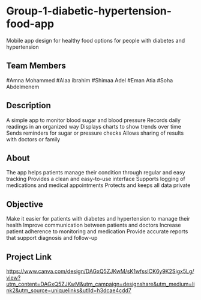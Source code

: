 # Group-1-diabetic-hypertension-food-app
Mobile app design for healthy food options for people with diabetes and hypertension
## Team Members 
#Amna Mohammed
#Alaa ibrahim
#Shimaa Adel 
#Eman Atia 
#Soha Abdelmenem 
## Description
A simple app to monitor blood sugar and blood pressure
Records daily readings in an organized way
Displays charts to show trends over time
Sends reminders for sugar or pressure checks
Allows sharing of results with doctors or family
## About
The app helps patients manage their condition through regular and easy tracking
Provides a clean and easy-to-use interface
Supports logging of medications and medical appointments
Protects and keeps all data private
## Objective
Make it easier for patients with diabetes and hypertension to manage their health
Improve communication between patients and doctors
Increase patient adherence to monitoring and medication
Provide accurate reports that support diagnosis and follow-up
## Project Link 
https://www.canva.com/design/DAGxQ5ZJKwM/sK1wfssICK6y9K2Sigx5Lg/view?utm_content=DAGxQ5ZJKwM&utm_campaign=designshare&utm_medium=link2&utm_source=uniquelinks&utlId=h3dcae4cdd7
